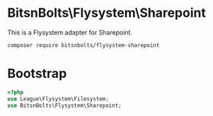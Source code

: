 # BitsnBolts\Flysystem\Sharepoint

This is a Flysystem adapter for Sharepoint.


```bash
composer require bitsnbolts/flysystem-sharepoint
```

# Bootstrap

``` php
<?php
use League\Flysystem\Filesystem;
use BitsnBolts\Flysystem\Sharepoint;

```
